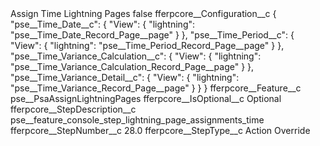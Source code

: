 <?xml version="1.0" encoding="UTF-8"?>
<CustomMetadata xmlns="http://soap.sforce.com/2006/04/metadata" xmlns:xsi="http://www.w3.org/2001/XMLSchema-instance" xmlns:xsd="http://www.w3.org/2001/XMLSchema">
    <label>Assign Time Lightning Pages</label>
    <protected>false</protected>
    <values>
        <field>fferpcore__Configuration__c</field>
        <value xsi:type="xsd:string">{
	&quot;pse__Time_Date__c&quot;: {
        &quot;View&quot;: {
            &quot;lightning&quot;: &quot;pse__Time_Date_Record_Page__page&quot;
        }
    },
    &quot;pse__Time_Period__c&quot;: {
        &quot;View&quot;: {
            &quot;lightning&quot;: &quot;pse__Time_Period_Record_Page__page&quot;
        }
    },
    &quot;pse__Time_Variance_Calculation__c&quot;: {
        &quot;View&quot;: {
            &quot;lightning&quot;: &quot;pse__Time_Variance_Calculation_Record_Page__page&quot;
        }
    },
    &quot;pse__Time_Variance_Detail__c&quot;: {
        &quot;View&quot;: {
            &quot;lightning&quot;: &quot;pse__Time_Variance_Record_Page__page&quot;
        }
    }
}</value>
    </values>
    <values>
        <field>fferpcore__Feature__c</field>
        <value xsi:type="xsd:string">pse__PsaAssignLightningPages</value>
    </values>
    <values>
        <field>fferpcore__IsOptional__c</field>
        <value xsi:type="xsd:string">Optional</value>
    </values>
    <values>
        <field>fferpcore__StepDescription__c</field>
        <value xsi:type="xsd:string">pse__feature_console_step_lightning_page_assignments_time</value>
    </values>
    <values>
        <field>fferpcore__StepNumber__c</field>
        <value xsi:type="xsd:double">28.0</value>
    </values>
    <values>
        <field>fferpcore__StepType__c</field>
        <value xsi:type="xsd:string">Action Override</value>
    </values>
</CustomMetadata>
